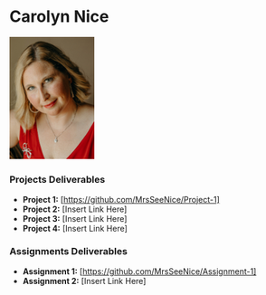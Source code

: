 # Carolyn Nice 
<img src="./assets/CarolynNice.jpg" style="width:150px;"/>

### Projects Deliverables
- **Project 1:** [https://github.com/MrsSeeNice/Project-1]
- **Project 2:** [Insert Link Here]
- **Project 3:** [Insert Link Here]
- **Project 4:** [Insert Link Here]

### Assignments Deliverables
- **Assignment 1:** [https://github.com/MrsSeeNice/Assignment-1]
- **Assignment 2:** [Insert Link Here]







